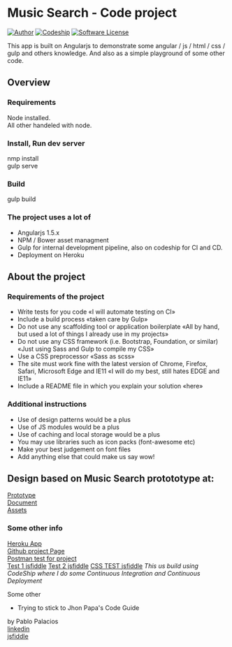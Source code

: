 # Music Search - Code project
[![Author](http://img.shields.io/badge/author-@moplin-blue.svg?style=flat-square)](https://www.linkedin.com/in/moplin)
[![Codeship](https://img.shields.io/codeship/d6c1ddd0-16a3-0132-5f85-2e35c05e22b1.svg?style=flat-square)](https://app.codeship.com/projects/209222)
[![Software License](https://img.shields.io/badge/license-MIT-brightgreen.svg?style=flat-square)](LICENSE)

This app is built on Angularjs  to demonstrate some angular / js / html / css / gulp and others knowledge. And also as a simple playground of some other code.

## Overview

### Requirements
Node installed.  
All other handeled with node.

### Install, Run dev server
nmp install  
gulp serve  

### Build
gulp build

### The project uses a lot of
* Angularjs 1.5.x
* NPM / Bower asset managment
* Gulp for internal development pipeline, also on codeship for CI and CD.
* Deployment on Heroku

## About the project
### Requirements of the project
+ Write tests for you code «I will automate testing on CI»
+ Include a build process «taken care by Gulp»
+ Do not use any scaffolding tool or application boilerplate «All by hand, but used a lot of things I already use in my projects»
+ Do not use any CSS framework (i.e. Bootstrap, Foundation, or similar) «Just using Sass and Gulp to compile my CSS»
+ Use a CSS preprocessor «Sass as scss»
+ The site must work fine with the latest version of Chrome, Firefox, Safari, Microsoft Edge and IE11 «I will do my best, still hates EDGE and IE11»
+ Include a README file in which you explain your solution «here»

### Additional instructions
+ Use of design patterns would be a plus
+ Use of JS modules would be a plus
+ Use of caching and local storage would be a plus
+ You may use libraries such as icon packs (font-awesome etc)
+ Make your best judgement on font files
+ Add anything else that could make us say wow!

## Design based on Music Search protototype at:
[Prototype](https://projects.invisionapp.com/share/XVAJ2MMK7#/screens)  
[Document](https://docs.google.com/document/d/1iAIoVCVNkNxbrWKZdeiLfsujEC0CIeZV3Wp_aTqiU00/edit#heading=h.52d0fjtpdj3k)  
[Assets](https://bitbucket.org/compucorp/recruitment-music-search/overview)

### Some other info
[Heroku App](http://music-search-moplin.herokuapp.com)  
[Github project Page](https://moplin.github.io/musicSearch-test/)  
[Postman test for project](https://www.getpostman.com/collections/378371f177930b68cc00)  
[Test 1 jsfiddle](http://jsfiddle.net/moplin/6qy6cfat/)
[Test 2 jsfiddle](http://jsfiddle.net/moplin/c020mLL4/)
[CSS TEST jsfiddle](https://jsfiddle.net/moplin/c95ab9mj/)
_This us build using CodeShip where I do some Continuous Integration and Continuous Deployment_

Some other
* Trying to stick to Jhon Papa's Code Guide

by Pablo Palacios  
[linkedin](https://www.linkedin.com/in/moplin/)  
[jsfiddle](http://jsfiddle.net/user/moplin/fiddles/)  

<!---
Now on development
-->
